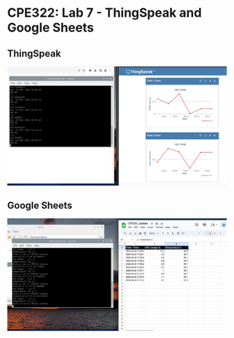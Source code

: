# CPE322: Lab 7 - ThingSpeak and Google Sheets

## ThingSpeak

![image](../Images/Lab7/lab7_CPULoop.png)

## Google Sheets

![image](../Images/Lab7/Lab7_sheet.png)

